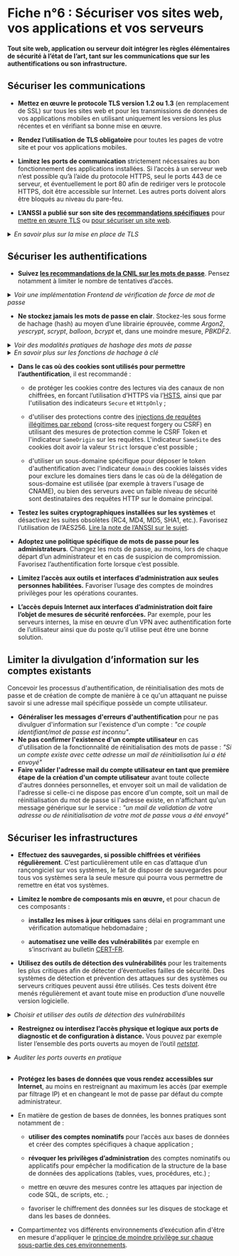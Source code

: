 # Fiche n°6 : Sécuriser vos sites web, vos applications et vos serveurs

#### Tout site web, application ou serveur doit intégrer les règles élémentaires de sécurité à l’état de l’art, tant sur les communications que sur les authentifications ou son infrastructure.

## Sécuriser les communications

* **Mettez en œuvre le protocole TLS version 1.2 ou 1.3** (en remplacement de SSL) sur tous les sites web et pour les transmissions de données de vos applications mobiles en utilisant uniquement les versions les plus récentes et en vérifiant sa bonne mise en œuvre.

* **Rendez l’utilisation de TLS obligatoire** pour toutes les pages de votre site et pour vos applications mobiles.

* **Limitez les ports de communication** strictement nécessaires au bon fonctionnement des applications installées. Si l’accès à un serveur web n’est possible qu’à l’aide du protocole HTTPS, seul le ports 443 de ce serveur, et éventuellement le port 80 afin de rediriger vers le protocole HTTPS, doit être accessible sur Internet. Les autres ports doivent alors être bloqués au niveau du pare-feu.

* **L’ANSSI a publié sur son site des [recommandations spécifiques](https://www.ssi.gouv.fr/entreprise/bonnes-pratiques/)** pour [mettre en œuvre TLS](https://www.ssi.gouv.fr/entreprise/guide/recommandations-de-securite-relatives-a-tls/) ou [pour sécuriser un site web](https://www.ssi.gouv.fr/entreprise/guide/recommandations-pour-la-securisation-des-sites-web/).

<details>
     <summary> <em> En savoir plus sur la mise en place de TLS</em> </summary>
<br>

La sécurisation des communications des sites et applications mobiles nécessite d'utiliser le protocole "TLS". La combinaison de ce protocole avec le protocole "HTTP" permet un échange par "HTTPS". Certains algorithmes cryptographiques employés dans TLS, et ses versions précédentes "SSL", sont réputées vulnérables à différentes attaques. Vous pouvez vous faire accompagner dans le choix de ces algorithmes au moyen de **générateurs de configuration TLS**. Celui de [Mozilla](https://ssl-config.mozilla.org/) supporte par exemple de très nombreux serveurs.

Deux exemples de configuration [Apache](annexes/conf_tls_apache.txt) et [Nginx](annexes/conf_tls_nginx.txt) commentés sont disponibles en annexe de ce guide. Vous pouvez vous référer au [Wiki Mozilla](https://wiki.mozilla.org/Security/Server_Side_TLS) pour plus de détails.

</details>

## Sécuriser les authentifications

* **Suivez [les recommandations de la CNIL sur les mots de passe](https://www.cnil.fr/fr/mots-de-passe-des-recommandations-de-securite-minimales-pour-les-entreprises-et-les-particuliers)**. Pensez notamment à limiter le nombre de tentatives d’accès.

<details>
     <summary><em>Voir une implémentation Frontend de vérification de force de mot de passe</em></summary>
<br>

Dans sa délibération du 10 janvier 2017 portant adoption d'une recommandation relative aux mots de passe, la CNIl spécifie que si le mot de passe n'est pas utilisé en conjonction avec un second facteur, et sans blocage de fréquence ("frequency capping"), un mot de passe devrait être constitué de 12 caractères et comprendre majuscule, minuscule, chiffres et caractères spéciaux.

En conséquence, pour vérifier l'adhérence à ces règles, le code suivant est adéquat :
```javascript
function checkPassword(pass) {
    if (!pass)
        return false;
    var expectations = [
	    /\d/.test(pass),
	    /[a-z]/.test(pass),
	    /[A-Z]/.test(pass),
	    /\W/.test(pass),
	    pass.length>=12
    ];
    return !expectations.includes(false);
}
```
Cela doit également s'accompagner d'une vérification backend de la force du mot de passe.

</details>

* **Ne stockez jamais les mots de passe en clair**. Stockez-les sous forme de hachage (hash) au moyen d’une librairie éprouvée, comme _Argon2_, _yescrypt_, _scrypt_, _balloon_, _bcrypt_ et, dans une moindre mesure, _PBKDF2_.

<details>
     <summary><em>Voir des modalités pratiques de hashage des mots de passe</em></summary>
<br>

Il ne faut jamais stocker les mots de passe des utilisateurs en clair dans vos bases de données, il faut systématiquement les hasher, avec un sel specifique. En pratique, bcrypt est sans doute la solution la plus simple d'utilisation. Elle utilise un sel aléatoire pour chaque hash et l'inclue dans le hash résultant pour la vérification d'un mot de passe.

Par exemple en node.js :

```javascript
#Pour installer:
npm install bcrypt
#Pour utiliser:
const bcrypt = require('bcrypt');
const saltRounds = 10; // Niveau de difficulté de bcrypt
#Enregistrer un mot de passe en DB
const passwordAStocker = '*********';
bcrypt.genSalt(saltRounds, function(err, salt) {
    bcrypt.hash(passwordAStocker, salt, function(err, hash) {
        // stockez le résultat 'hash' en DB
    });
});
#Verifier un mot de passe
const passwordAVerifier = '*********';
bcrypt.compare(passwordAVerifier, hash, function(err, result) {
    // 'result' vaut true si le mot de passe est le bon
});
```

</details>

<details>
     <summary> <em> En savoir plus sur les fonctions de hachage à clé </em> </summary>
<br>

* Les fonctions de hachage permettent d’assurer **l’intégrité des données**. Elles doivent reposer sur un algorithme **reconnu et sûr**. La famille de fonctions _SHA-2_ (par exemple _SHA-256_ et _SHA-512_) comporte des fonctions de hachage génériques qu’il ne faut pas utiliser directement pour certaines tâches spécifiques.En revanche, elles sont tout à fait acceptables comme fonction de base pour des fonctions de hachage spécialisées. Par exemple, la fonction HMAC utilisée avec SHA-256 ou SHA-512 est adaptée à la signature numérique. 

* Pour stocker les mots de passe, les fonctions adaptées sont les suivantes : _Argon2_, _yescrypt_, _scrypt_, _balloon_, _bcrypt_ et, dans une moindre mesure, _PBKDF2_. À noter que les fonctions _balloon_ et _PBKDF2_ peuvent êtres utilisées avec plusieurs fonctions de hachage sous-jacentes, le choix devant donc être fait sur une fonction reconnue (par exemple une fonction des familles _SHA-2_, _SHA-3_, _Blake2_ ou _Blake3_). 

* N'utilisez jamais d'algorithmes obsolètes, comme les chiffrements DES et 3DES ou les fonctions de hachage MD5 et SHA1. Leur utilisation peut permettre à un attaquant ayant connaissance du mot de passe haché de déchiffrer celui-ci sans difficulté et en un temps très court.

* Les fonctions de hachage à clé permettent de rendre le calcul de l’empreinte différent en fonction de la clé utilisée. Pour deux clés différentes **l’empreinte obtenue sur un même message sera différente**.

* Utilisez **des tailles de clés suffisantes**, _au minimum de 128 bits_ suivant l'algorithme utilisé. Protégez ces clés secrètes, au minimum par la **mise en œuvre de droits d’accès restrictifs** et d’**un mot de passe sûr**.

* Rédiger une procédure indiquant la manière dont les clés vont être gérés en prenant en compte **les cas d’oubli de mot de passe de déverrouillage**.

* Par exemple, le code Python suivant permet de **générer un sel aléatoire et un haché d'un mot de passe ainsi que de vérifier la validité de celui-ci** depuis la bibliothèque [bcrypt](https://pypi.org/project/bcrypt/) :

```python
import bcrypt #importation de la bibliothèque bcrypt

sel = bcrypt.gensalt() #Génération d'un sel aléatoire à conserver de manière sécurisée

hache_du_mot_de_passe = bcrypt.hashpw(mot_de_passe, sel) #Génération du hachage du mot de passe avec le sel généré

mot_de_passe_valide = bcrypt.checkpw(mot_de_passe, hache_du_mot_de_passe) #Test de la validité du mot de passe depuis son haché
```

</details>

* **Dans le cas où des cookies sont utilisés pour permettre l’authentification**, il est recommandé :

    * de protéger les cookies contre des lectures via des canaux de non chiffrées, en forcant l’utilisation d’HTTPS via l’[HSTS](https://fr.wikipedia.org/wiki/HTTP_Strict_Transport_Security), ainsi que par l'utilisation des indicateurs `Secure` et `HttpOnly` ;
    
    * d'utiliser des protections contre des [injections de requêtes illégitimes par rebond](https://www.cert.ssi.gouv.fr/information/CERTA-2008-INF-003) (cross-site request forgery ou CSRF) en utilisant des mesures de protection comme le CSRF Token et l'indicateur `SameOrigin` sur les requêtes. L'indicateur `SameSite` des cookies doit avoir la valeur `Strict` lorsque c'est possible ;
    
    * d'utiliser un sous-domaine spécifique pour déposer le token d'authentification avec l'indicateur `domain` des cookies laissés vides pour exclure les domaines tiers dans le cas où de la délégation de sous-domaine est utilisée (par exemple à travers l'usage de CNAME), ou bien des serveurs avec un faible niveau de sécurité sont destinataires des requêtes HTTP sur le domaine principal.

* **Testez les suites cryptographiques installées sur les systèmes** et désactivez les suites obsolètes (RC4, MD4, MD5, SHA1, etc.). Favorisez l’utilisation de l’AES256. [Lire la note de l’ANSSI sur le sujet](https://www.ssi.gouv.fr/uploads/2021/03/anssi-guide-selection_crypto-1.0.pdf).

* **Adoptez une politique spécifique de mots de passe pour les administrateurs**. Changez les mots de passe, au moins, lors de chaque départ d’un administrateur et en cas de suspicion de compromission. Favorisez l’authentification forte lorsque c’est possible.

* **Limitez l’accès aux outils et interfaces d’administration aux seules personnes habilitées.** Favoriser l’usage des comptes de moindres privilèges pour les opérations courantes.

* **L’accès depuis Internet aux interfaces d’administration doit faire l’objet de mesures de sécurité renforcées.** Par exemple, pour les serveurs internes, la mise en œuvre d’un VPN avec authentification forte de l’utilisateur ainsi que du poste qu’il utilise peut être une bonne solution.

## Limiter la divulgation d’information sur les comptes existants
Concevoir les processus d'authentification, de réinitialisation des mots de passe et de création de compte de manière à ce qu'un attaquant ne puisse savoir si une adresse mail spécifique possède un compte utilisateur. 

* **Généraliser les messages d'erreurs d'authentification** pour ne pas divulguer d'information sur l'existence d'un compte : _"ce couple identifiant/mot de passe est inconnu"_. 
* **Ne pas confirmer l'existence d'un compte utilisateur** en cas d'utilisation de la fonctionnalité de réinitialisation des mots de passe : _"Si un compte existe avec cette adresse un mail de réinitialisation lui a été envoyé"_
* **Faire valider l'adresse mail du compte utilisateur en tant que première étape de la création d'un compte utilisateur** avant toute collecte d'autres données personnelles, et envoyer soit un mail de validation de l'adresse si celle-ci ne dispose pas encore d'un compte, soit un mail de réinitialisation du mot de passe si l'adresse existe, en n'affichant qu'un message générique sur le service : _"un mail de validation de votre adresse ou de réinitialisation de votre mot de passe vous a été envoyé"_ 


## Sécuriser les infrastructures

* **Effectuez des sauvegardes, si possible chiffrées et vérifiées régulièrement**. C’est particulièrement utile en cas d’attaque d’un rançongiciel sur vos systèmes, le fait de disposer de sauvegardes pour tous vos systèmes sera la seule mesure qui pourra vous permettre de remettre en état vos systèmes.

* **Limitez le nombre de composants mis en œuvre,** et pour chacun de ces composants :

    * **installez les mises à jour critiques** sans délai en programmant une vérification automatique hebdomadaire ;
    
    * **automatisez une veille des vulnérabilités** par exemple en s’inscrivant au bulletin [CERT-FR](https://www.cert.ssi.gouv.fr/).

* **Utilisez des outils de détection des vulnérabilités** pour les traitements les plus critiques afin de détecter d’éventuelles failles de sécurité. Des systèmes de détection et prévention des attaques sur des systèmes ou serveurs critiques peuvent aussi être utilisés. Ces tests doivent être menés régulièrement et avant toute mise en production d’une nouvelle version logicielle.

<details>
     <summary> <em> Choisir et utiliser des outils de détection des vulnérabilités</em> </summary>
<br>

Les **outils de détection des vulnérabilités**, comme [OpenVAS](https://github.com/greenbone/openvas) et [Metasploit](https://github.com/rapid7/metasploit-framework), permettent d'identifier certaines vulnérabilités connus au sein d'applications. Certaines solutions se spécialisent sur des services particuliers, par exemple [Wordpress](https://github.com/wpscanteam/wpscan) ou [Joomla](https://github.com/rezasp/joomscan).

Il est recommandé de vérifier l'état et la fraicheur des bases de données des vulnérabilités. Ces analyses peuvent également nuire au bon fonctionnement des serveurs, elles sont donc plutôt à réaliser sur des environnements en préproduction.
</details>

* **Restreignez ou interdisez l’accès physique et logique aux ports de diagnostic et de configuration à distance.** Vous pouvez par exemple lister l’ensemble des ports ouverts au moyen de l’outil [*netstat*](https://fr.wikipedia.org/wiki/Netstat).

<details>
     <summary> <em> Auditer les ports ouverts en pratique</em> </summary>
<br>

La commande _netstat_ permet de lister les ports TCP ou UDP ouverts sur un serveur. Sur l'exemple suivant, les ports standards HTTP, HTTPS et SSH d'un serveur sont ouverts vers l'extérieur, un serveur de base de données (MariaDB) est en écoute local et des tentatives connexions sont en cours sur les ports SSH et HTTPS :

```
$ netstat -alpe --ip
Active Internet connections (servers and established)
Proto Recv-Q Send-Q Local Address           Foreign Address         State       User       Inode      PID/Program name
tcp        0      0 localhost:mysql         0.0.0.0:*               LISTEN      mysql      14492      -
tcp        0      0 0.0.0.0:http            0.0.0.0:*               LISTEN      root       50278      -
tcp        0      0 0.0.0.0:ssh             0.0.0.0:*               LISTEN      root       12948      -
tcp        0      0 0.0.0.0:https           0.0.0.0:*               LISTEN      root       50280      -
tcp        0      0 mon-serveur.fr:https adresse1.fr:38056 TIME_WAIT   root       0          -
tcp        0      0 mon-serveur.fr:ssh adresse2.com:45302  TIME_WAIT   root       0          -
tcp        0      0 mon-serveur.fr.:https adresse3.eu:56277 FIN_WAIT2   root       0          -
tcp        0      0 mon-serveur.fr:https adresse4.be:56306 ESTABLISHED www-data   380689     -
tcp        0    524 mon-serveur.fr:ssh adresse1.fr:65137 ESTABLISHED root       382490     -
```



Le logiciel [Nmap](https://nmap.org/) permet de réaliser cette analyse depuis un réseau de communication. Sur l'exemple suivant, le protocole d'administration SSH du serveur est accessible sur Internet.

```
$ nmap mon-serveur.fr
Starting Nmap 7.80 ( https://nmap.org ) at 2020-06-11 18:13 CEST
Nmap scan report for mon-serveur.fr
Host is up (0.011s latency).
Not shown: 997 filtered ports
PORT    STATE SERVICE
22/tcp  open  ssh
80/tcp  open  http
443/tcp open  https

Nmap done: 1 IP address (1 host up) scanned in 4.99 seconds
```
Il nécessite donc une attention particulière, comme l'utilisation d'une authentification forte et/ou d'un filtrage par IP.

</details>
<br>

* **Protégez les bases de données que vous rendez accessibles sur Internet**, au moins en restreignant au maximum les accès (par exemple par filtrage IP) et en changeant le mot de passe par défaut du compte administrateur.

* En matière de gestion de bases de données, les bonnes pratiques sont notamment de :

    * **utiliser des comptes nominatifs** pour l’accès aux bases de données et créer des comptes spécifiques à chaque application ;

    * **révoquer les privilèges d’administration** des comptes nominatifs ou applicatifs pour empêcher la modification de la structure de la base de données des applications (tables, vues, procédures, etc.) ;

    * mettre en œuvre des mesures contre les attaques par injection de code SQL, de scripts, etc. ;

    * favoriser le chiffrement des données sur les disques de stockage et dans les bases de données.

* Compartimentez vos différents environnements d’exécution afin d'être en mesure d'appliquer le [principe de moindre privilège sur chaque sous-partie des ces environnements](https://www.ssi.gouv.fr/uploads/2017/12/guide_cloisonnement_systeme_anssi_pg_040_v1.pdf).
